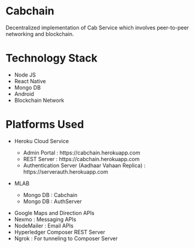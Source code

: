 # Cabchain
Decentralized implementation of Cab Service which involves peer-to-peer networking and blockchain. 

# Technology Stack

<ul>
  <li>Node JS</li>
  <li>React Native</li>
  <li>Mongo DB</li>
  <li>Android</li>
  <li>Blockchain Network</li>
</ul>

# Platforms Used

<ul>
  <li>Heroku Cloud Service<br>
      <p><ul>
        <li
        <li>Admin Portal : https://cabchain.herokuapp.com</li>
        <li>REST Server : https://cabchain.herokuapp.com</li>
        <li>Authentication Server (Aadhaar Vahaan Replica) : https://serverauth.herokuapp.com</li>
      </ul></p>
   </li>
  <li>MLAB<br>
  <p><ul>
      <li>Mongo DB : Cabchain</li>
        <li>Mongo DB : AuthServer</li>
      </ul></p>
  </li>
   <li>Google Maps and Direction APIs</li>
  <li>Nexmo : Messaging APIs</li>
  <li>NodeMailer : Email APIs</li>
   <li>Hyperledger Composer REST Server</li>
   <li>Ngrok : For tunneling to Composer Server</li>
</ul>
